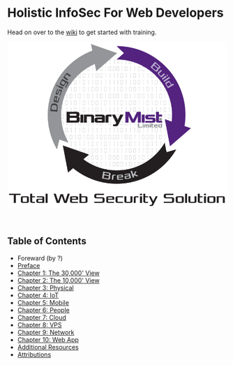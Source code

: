 # Holistic InfoSec For Web Developers

Head on over to the [wiki](https://github.com/binarymist/HolisticInfoSec-For-WebDevelopers/wiki/BinaryMist-Approach-To-Threat-Modelling) to get started with training.

[![BinaryMist Limited](assets/img/BM-DesignBuildBreak.png)](http://binarymist.net/)

<br>

## Table of Contents

* Foreward (by ?)
* [Preface](manuscript/preface.md)
* [Chapter 1: The 30,000' View](manuscript/ch01.md)
* [Chapter 2: The 10,000' View](manuscript/ch02.md)
* [Chapter 3: Physical](manuscript/ch03.md)
* [Chapter 4: IoT](manuscript/ch04.md)
* [Chapter 5: Mobile](manuscript/ch05.md)
* [Chapter 6: People](manuscript/ch06.md)
* [Chapter 7: Cloud](manuscript/ch07.md)
* [Chapter 8: VPS](manuscript/ch08.md)
* [Chapter 9: Network](manuscript/ch09.md)
* [Chapter 10: Web App](manuscript/ch10.md)
* [Additional Resources](manuscript/additional-resources.md)
* [Attributions](manuscript/attributions.md)


